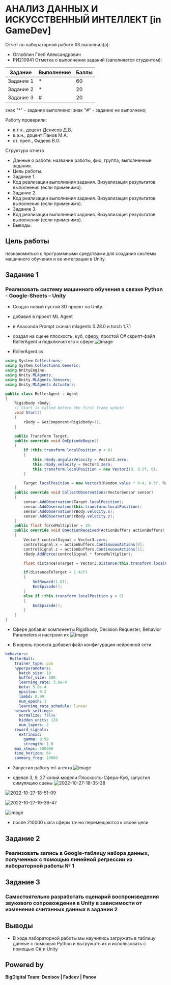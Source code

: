 # АНАЛИЗ ДАННЫХ И ИСКУССТВЕННЫЙ ИНТЕЛЛЕКТ [in GameDev]
Отчет по лабораторной работе #3 выполнил(а):
- Оглоблин Глеб Александрович
- РИ210941
Отметка о выполнении заданий (заполняется студентом):

| Задание | Выполнение | Баллы |
| ------ | ------ | ------ |
| Задание 1 | * | 60 |
| Задание 2 | * | 20 |
| Задание 3 | # | 20 |

знак "*" - задание выполнено; знак "#" - задание не выполнено;

Работу проверили:
- к.т.н., доцент Денисов Д.В.
- к.э.н., доцент Панов М.А.
- ст. преп., Фадеев В.О.

Структура отчета

- Данные о работе: название работы, фио, группа, выполненные задания.
- Цель работы.
- Задание 1.
- Код реализации выполнения задания. Визуализация результатов выполнения (если применимо).
- Задание 2.
- Код реализации выполнения задания. Визуализация результатов выполнения (если применимо).
- Задание 3.
- Код реализации выполнения задания. Визуализация результатов выполнения (если применимо).
- Выводы.

## Цель работы
познакомиться с программными средствами для создания системы машинного обучения и ее интеграции в Unity.

## Задание 1
### Реализовать систему машинного обучения в связке Python - Google-Sheets – Unity
-	Создал новый пустой 3D проект на Unity.
- добавил в проект ML Agent
- в Anaconda Prompt скачал mlagents 0.28.0 и torch 1.7.1
- создал на сцене плоскость, куб, сферу, простой C# скрипт-файл RollerAgent и подключил его к сфере
![image](https://user-images.githubusercontent.com/79518116/198325825-d96e1ac5-b285-4b85-ad0b-3fa46ab63ba3.png)

- RollerAgent.cs 
```C#
using System.Collections;
using System.Collections.Generic;
using UnityEngine;
using Unity.MLAgents;
using Unity.MLAgents.Sensors;
using Unity.MLAgents.Actuators;

public class RollerAgent : Agent
{
    Rigidbody rBody;
    // Start is called before the first frame update
    void Start()
    {
        rBody = GetComponent<Rigidbody>();
    }

    public Transform Target;
    public override void OnEpisodeBegin()
    {
        if (this.transform.localPosition.y < 0)
        {
            this.rBody.angularVelocity = Vector3.zero;
            this.rBody.velocity = Vector3.zero;
            this.transform.localPosition = new Vector3(0, 0.5f, 0);
        }

        Target.localPosition = new Vector3(Random.value * 8-4, 0.5f, Random.value * 8-4);
    }
    public override void CollectObservations(VectorSensor sensor)
    {
        sensor.AddObservation(Target.localPosition);
        sensor.AddObservation(this.transform.localPosition);
        sensor.AddObservation(rBody.velocity.x);
        sensor.AddObservation(rBody.velocity.z);
    }
    public float forceMultiplier = 10;
    public override void OnActionReceived(ActionBuffers actionBuffers)
    {
        Vector3 controlSignal = Vector3.zero;
        controlSignal.x = actionBuffers.ContinuousActions[0];
        controlSignal.z = actionBuffers.ContinuousActions[1];
        rBody.AddForce(controlSignal * forceMultiplier);

        float distanceToTarget = Vector3.Distance(this.transform.localPosition, Target.localPosition);

        if(distanceToTarget < 1.42f)
        {
            SetReward(1.0f);
            EndEpisode();
        }
        else if (this.transform.localPosition.y < 0)
        {
            EndEpisode();
        }
    }
}
```
- Сфере добавил компоненты Rigidbody, Decision Requester, Behavior Parameters и настроил их
![image](https://user-images.githubusercontent.com/79518116/198326037-6e98f728-ab7b-494b-8073-ea2d51076328.png)

- В корень проекта добавил файл конфигурации нейронной сети
```yaml
behaviors:
  RollerBall:
    trainer_type: ppo
    hyperparameters:
      batch_size: 10
      buffer_size: 100
      learning_rate: 3.0e-4
      beta: 5.0e-4
      epsilon: 0.2
      lambd: 0.99
      num_epoch: 3
      learning_rate_schedule: linear
    network_settings:
      normalize: false
      hidden_units: 128
      num_layers: 2
    reward_signals:
      extrinsic:
        gamma: 0.99
        strength: 1.0
    max_steps: 500000
    time_horizon: 64
    summary_freq: 10000
```
-	Запустил работу ml-агента
![image](https://user-images.githubusercontent.com/79518116/198325459-003d7af3-48cd-4a52-950e-beb81d8ac981.png)

- сделал 3, 9, 27 копий модели Плоскость-Сфера-Куб, запустил симуляцию сцены
![2022-10-27-18-35-38](https://user-images.githubusercontent.com/79518116/198326504-65d05a9e-56ba-4831-9417-9ea6f7a0c883.gif)

![2022-10-27-18-51-09](https://user-images.githubusercontent.com/79518116/198326736-db1cf1ac-8dc2-450c-9272-38dfb9a2c013.gif)


![2022-10-27-19-36-47](https://user-images.githubusercontent.com/79518116/198326787-d5f6fd1d-32fe-4f75-b2c4-9a460b8ad9fb.gif)

![image](https://user-images.githubusercontent.com/79518116/198327376-5291606d-f9a8-4da9-8377-5dfafc1d93e1.png)

- после 210000 шага сферы точно перемещаются к своей цели

## Задание 2 
### Реализовать запись в Google-таблицу набора данных, полученных с помощью линейной регрессии из лабораторной работы № 1

## Задание 3
### Самостоятельно разработать сценарий воспроизведения звукового сопровождения в Unity в зависимости от изменения считанных данных в задании 2


## Выводы

- В ходе лабораторной работы мы научились загружать в таблицу данные с помощью Python и выгружать их и использовать с помощью C# и Unity

## Powered by

**BigDigital Team: Denisov | Fadeev | Panov**
